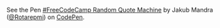 <p data-height="265" data-theme-id="0" data-slug-hash="GrRexx" data-default-tab="html,result" data-user="Rotarepmi" data-embed-version="2" data-pen-title="#FreeCodeCamp Random Quote Machine" class="codepen">See the Pen <a href="https://codepen.io/Rotarepmi/pen/GrRexx/">#FreeCodeCamp Random Quote Machine</a> by Jakub Mandra (<a href="https://codepen.io/Rotarepmi">@Rotarepmi</a>) on <a href="https://codepen.io">CodePen</a>.</p>
